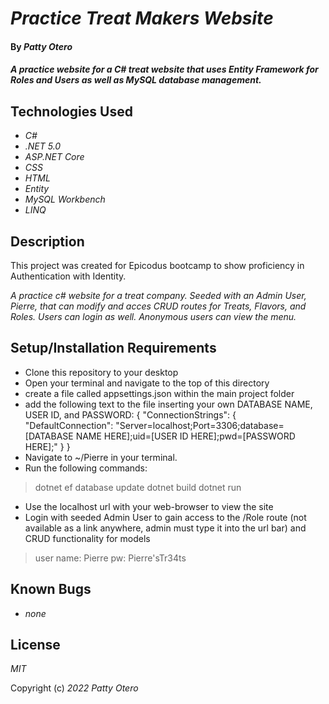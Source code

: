 # _Practice Treat Makers Website_

#### By _**Patty Otero**_

#### _A practice website for a C# treat website that uses Entity Framework for Roles and Users as well as MySQL database management._

## Technologies Used

* _C#_
* _.NET 5.0_
* _ASP.NET Core_ 
* _CSS_
* _HTML_
* _Entity_
* _MySQL Workbench_
* _LINQ_

## Description
This project was created for Epicodus bootcamp to show proficiency in Authentication with Identity.

_A practice c# website for a treat company. Seeded with an Admin User, Pierre, that can modify and acces CRUD routes for Treats, Flavors, and Roles. Users can login as well. Anonymous users can view the menu._

## Setup/Installation Requirements

* Clone this repository to your desktop
* Open your terminal and navigate to the top of this directory
* create a file called appsettings.json within the main project folder
* add the following text to the file inserting your own DATABASE NAME, USER ID, and PASSWORD: {
  "ConnectionStrings": {
      "DefaultConnection": "Server=localhost;Port=3306;database=[DATABASE NAME HERE];uid=[USER ID HERE];pwd=[PASSWORD HERE];"
  }
}
* Navigate to ~/Pierre in your terminal.
* Run the following commands:
>dotnet ef database update
>dotnet build
>dotnet run
* Use the localhost url with your web-browser to view the site
* Login with seeded Admin User to gain access to the /Role route (not available as a link anywhere, admin must type it into the url bar) and CRUD functionality for models
>user name: Pierre
>pw: Pierre'sTr34ts

## Known Bugs

* _none_

## License

_MIT_

Copyright (c) _2022_ _Patty Otero_